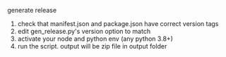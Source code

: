 generate release

1. check that manifest.json and package.json have correct version tags
2. edit gen_release.py's version option to match
3. activate your node and python env (any python 3.8+)
4. run the script. output will be zip file in output folder